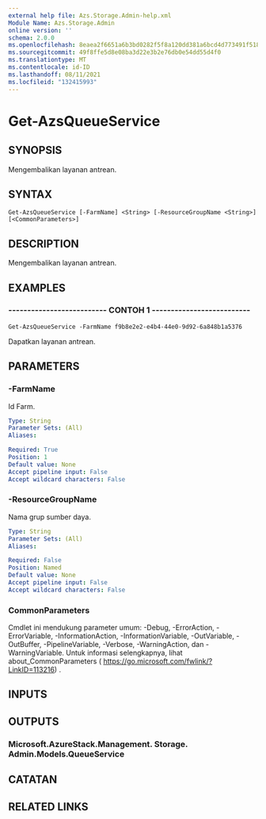 ```yaml
---
external help file: Azs.Storage.Admin-help.xml
Module Name: Azs.Storage.Admin
online version: ''
schema: 2.0.0
ms.openlocfilehash: 8eaea2f6651a6b3bd0282f5f8a120dd381a6bcd4d773491f518142f29d2b16f9
ms.sourcegitcommit: 49f8ffe5d8e08ba3d22e3b2e76db0e54dd55d4f0
ms.translationtype: MT
ms.contentlocale: id-ID
ms.lasthandoff: 08/11/2021
ms.locfileid: "132415993"
---
```

# Get-AzsQueueService

## SYNOPSIS
Mengembalikan layanan antrean.

## SYNTAX

```
Get-AzsQueueService [-FarmName] <String> [-ResourceGroupName <String>] [<CommonParameters>]
```

## DESCRIPTION
Mengembalikan layanan antrean.

## EXAMPLES

### -------------------------- CONTOH 1 --------------------------
```
Get-AzsQueueService -FarmName f9b8e2e2-e4b4-44e0-9d92-6a848b1a5376
```

Dapatkan layanan antrean.

## PARAMETERS

### -FarmName
Id Farm.

```yaml
Type: String
Parameter Sets: (All)
Aliases: 

Required: True
Position: 1
Default value: None
Accept pipeline input: False
Accept wildcard characters: False
```

### -ResourceGroupName
Nama grup sumber daya.

```yaml
Type: String
Parameter Sets: (All)
Aliases: 

Required: False
Position: Named
Default value: None
Accept pipeline input: False
Accept wildcard characters: False
```

### CommonParameters
Cmdlet ini mendukung parameter umum: -Debug, -ErrorAction, -ErrorVariable, -InformationAction, -InformationVariable, -OutVariable, -OutBuffer, -PipelineVariable, -Verbose, -WarningAction, dan -WarningVariable. Untuk informasi selengkapnya, lihat about_CommonParameters ( https://go.microsoft.com/fwlink/?LinkID=113216) .

## INPUTS

## OUTPUTS

### Microsoft.AzureStack.Management. Storage. Admin.Models.QueueService

## CATATAN

## RELATED LINKS

